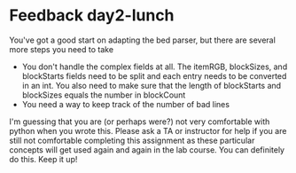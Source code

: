 # Feedback day2-lunch

You've got a good start on adapting the bed parser, but there are several more steps you need to take

- You don't handle the complex fields at all. The itemRGB, blockSizes, and blockStarts fields need to be split and each entry needs to be converted in an int. You also need to make sure that the length of blockStarts and blockSizes equals the number in blockCount
- You need a way to keep track of the number of bad lines

I'm guessing that you are (or perhaps were?) not very comfortable with python when you wrote this. Please ask a TA or instructor for help if you are still not comfortable completing this assignment as these particular concepts will get used again and again in the lab course. You can definitely do this. Keep it up!